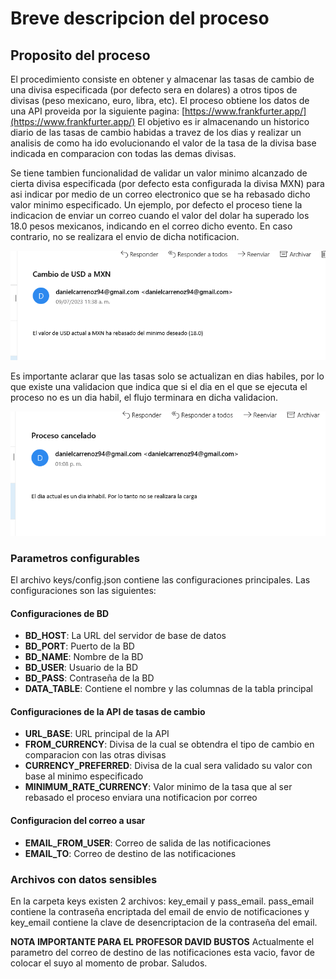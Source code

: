 # Breve descripcion del proceso

## Proposito del proceso
El procedimiento consiste en obtener y almacenar las tasas de cambio de una divisa especificada (por defecto sera en dolares) a otros tipos de divisas (peso mexicano, euro, libra, etc).
El proceso obtiene los datos de una API proveida por la siguiente pagina: [https://www.frankfurter.app/](https://www.frankfurter.app/)
El objetivo es ir almacenando un historico diario de las tasas de cambio habidas a travez de los dias y realizar un analisis de como ha ido evolucionando el valor de la tasa de la divisa base indicada en comparacion con todas las demas divisas.

Se tiene tambien funcionalidad de validar un valor minimo alcanzado de cierta divisa especificada (por defecto esta configurada la divisa MXN) para asi indicar por medio de un correo electronico que se ha rebasado dicho valor minimo especificado. Un ejemplo, por defecto el proceso tiene la indicacion de enviar un correo cuando el valor del dolar ha superado los 18.0 pesos mexicanos, indicando en el correo dicho evento. En caso contrario, no se realizara el envio de dicha notificacion.

![Imagen del correo de validacion de tasas](/mail_tasa_minima_validada.PNG)

Es importante aclarar que las tasas solo se actualizan en dias habiles, por lo que existe una validacion que indica que si el dia en el que se ejecuta el proceso no es un dia habil, el flujo terminara en dicha validacion.

![Imagen del correo de indicacion de dia inactivo](/mail_proceso_cancelado.PNG)

### Parametros configurables
El archivo keys/config.json contiene las configuraciones principales. Las configuraciones son las siguientes:

#### Configuraciones de BD
- **BD_HOST**: La URL del servidor de base de datos
- **BD_PORT**: Puerto de la BD
- **BD_NAME**: Nombre de la BD
- **BD_USER**: Usuario de la BD
- **BD_PASS**: Contraseña de la BD
- **DATA_TABLE**: Contiene el nombre y las columnas de la tabla principal

#### Configuraciones de la API de tasas de cambio
- **URL_BASE**: URL principal de la API
- **FROM_CURRENCY**: Divisa de la cual se obtendra el tipo de cambio en comparacion con las otras divisas
- **CURRENCY_PREFERRED**: Divisa de la cual sera validado su valor con base al minimo especificado
- **MINIMUM_RATE_CURRENCY**: Valor minimo de la tasa que al ser rebasado el proceso enviara una  notificacion por correo

#### Configuracion del correo a usar
- **EMAIL_FROM_USER**: Correo de salida de las notificaciones
- **EMAIL_TO**: Correo de destino de las notificaciones

### Archivos con datos sensibles
En la carpeta keys existen 2 archivos: key_email y pass_email. pass_email contiene la contraseña encriptada del email de envio de notificaciones y key_email contiene la clave de desencriptacion de la contraseña del email.

**NOTA IMPORTANTE PARA EL PROFESOR DAVID BUSTOS**
Actualmente el parametro del correo de destino de las notificaciones esta vacio, favor de colocar el suyo al momento de probar.
Saludos.